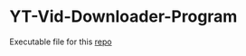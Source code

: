 # YT-Vid-Downloader-Program
Executable file for this [repo](https://github.com/SidKay/YouTube-Video-Downloader)
